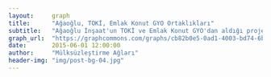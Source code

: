 ```yaml
---
layout:     graph
title:      "Ağaoğlu, TOKİ, Emlak Konut GYO Ortaklıkları"
subtitle:   "Ağaoğlu İnşaat'un TOKİ ve Emlak Konut GYO'dan aldığı projeler"
graph_url:  "https://graphcommons.com/graphs/cb82b0e5-0ad1-4003-bd74-6b6948dcd876"
date:       2015-06-01 12:00:00
author:     "Mülksüzleştirme Ağları"
header-img: "img/post-bg-04.jpg"
---
```

